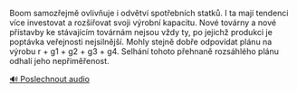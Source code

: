 
Boom samozřejmě ovlivňuje i odvětví spotřebních statků. I ta mají tendenci více investovat a rozšiřovat svoji výrobní kapacitu. Nové továrny a nové přístavby ke stávajícím továrnám nejsou vždy ty, po jejichž produkci je poptávka veřejnosti nejsilnější. Mohly stejně dobře odpovídat plánu na výrobu r + g1 + g2 + g3 + g4. Selhání tohoto přehnaně rozsáhlého plánu odhalí jeho nepřiměřenost.

[🔊 Poslechnout audio](/data/7-paragraphs/audio/chapter_100/para_008-Boom-samozejm-ovlivuje-i-odvtv-spotebnch-st.mp3)
